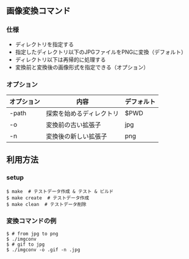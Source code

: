 ## 画像変換コマンド

### 仕様

- ディレクトリを指定する
- 指定したディレクトリ以下のJPGファイルをPNGに変換（デフォルト）
- ディレクトリ以下は再帰的に処理する
- 変換前と変換後の画像形式を指定できる（オプション）

### オプション

| オプション | 内容  | デフォルト |
| --- | --- | --- |
| -path | 探索を始めるディレクトリ | $PWD |
| -o  | 変換前の古い拡張子 | jpg |
| -n  | 変換後の新しい拡張子 | png |

## 利用方法

### setup

```shell
$ make  # テストデータ作成 & テスト & ビルド
$ make create  # テストデータ作成
$ make clean  # テストデータ削除
```

### 変換コマンドの例

```shell
$ # from jpg to png
$ ./imgconv
$ # gif to jpg
$ ./imgconv -o .gif -n .jpg
```
